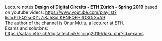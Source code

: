 Lecture notes **Design of Digital Circuits - ETH Zürich - Spring 2019** based on 
youtube videos: 
https://www.youtube.com/playlist?list=PL5Q2soXY2Zi8J58xLKBNFQFHRO3GrXxA9 <br/>
The author of the channel is Onur Mutlu, a lecturer at ETH. <br/>
Exams and solutions: 
https://safari.ethz.ch/digitaltechnik/spring2019/doku.php?id=exams

